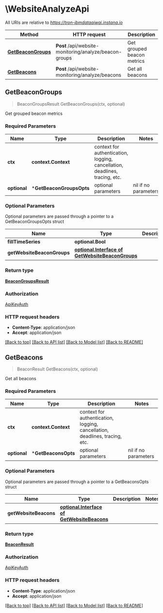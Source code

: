 # \WebsiteAnalyzeApi

All URIs are relative to *https://tron-ibmdataaiwai.instana.io*

Method | HTTP request | Description
------------- | ------------- | -------------
[**GetBeaconGroups**](WebsiteAnalyzeApi.md#GetBeaconGroups) | **Post** /api/website-monitoring/analyze/beacon-groups | Get grouped beacon metrics
[**GetBeacons**](WebsiteAnalyzeApi.md#GetBeacons) | **Post** /api/website-monitoring/analyze/beacons | Get all beacons



## GetBeaconGroups

> BeaconGroupsResult GetBeaconGroups(ctx, optional)

Get grouped beacon metrics

### Required Parameters


Name | Type | Description  | Notes
------------- | ------------- | ------------- | -------------
**ctx** | **context.Context** | context for authentication, logging, cancellation, deadlines, tracing, etc.
 **optional** | ***GetBeaconGroupsOpts** | optional parameters | nil if no parameters

### Optional Parameters

Optional parameters are passed through a pointer to a GetBeaconGroupsOpts struct


Name | Type | Description  | Notes
------------- | ------------- | ------------- | -------------
 **fillTimeSeries** | **optional.Bool**|  | 
 **getWebsiteBeaconGroups** | [**optional.Interface of GetWebsiteBeaconGroups**](GetWebsiteBeaconGroups.md)|  | 

### Return type

[**BeaconGroupsResult**](BeaconGroupsResult.md)

### Authorization

[ApiKeyAuth](../README.md#ApiKeyAuth)

### HTTP request headers

- **Content-Type**: application/json
- **Accept**: application/json

[[Back to top]](#) [[Back to API list]](../README.md#documentation-for-api-endpoints)
[[Back to Model list]](../README.md#documentation-for-models)
[[Back to README]](../README.md)


## GetBeacons

> BeaconResult GetBeacons(ctx, optional)

Get all beacons

### Required Parameters


Name | Type | Description  | Notes
------------- | ------------- | ------------- | -------------
**ctx** | **context.Context** | context for authentication, logging, cancellation, deadlines, tracing, etc.
 **optional** | ***GetBeaconsOpts** | optional parameters | nil if no parameters

### Optional Parameters

Optional parameters are passed through a pointer to a GetBeaconsOpts struct


Name | Type | Description  | Notes
------------- | ------------- | ------------- | -------------
 **getWebsiteBeacons** | [**optional.Interface of GetWebsiteBeacons**](GetWebsiteBeacons.md)|  | 

### Return type

[**BeaconResult**](BeaconResult.md)

### Authorization

[ApiKeyAuth](../README.md#ApiKeyAuth)

### HTTP request headers

- **Content-Type**: application/json
- **Accept**: application/json

[[Back to top]](#) [[Back to API list]](../README.md#documentation-for-api-endpoints)
[[Back to Model list]](../README.md#documentation-for-models)
[[Back to README]](../README.md)

